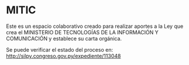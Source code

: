 # MITIC

Este es un espacio colaborativo creado para realizar aportes a la Ley que crea el MINISTERIO DE TECNOLOGÍAS DE LA INFORMACIÓN Y COMUNICACIÓN y establece su carta orgánica. 

Se puede verificar el estado del proceso en: http://silpy.congreso.gov.py/expediente/113048

